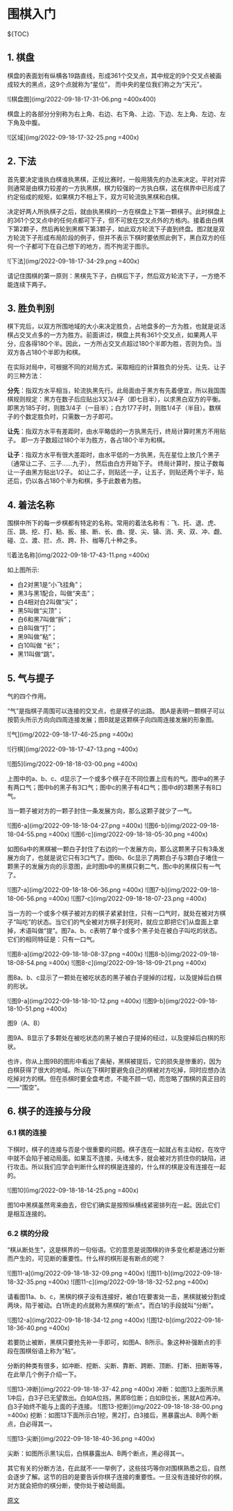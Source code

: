 # 围棋入门

${TOC}

## 1. 棋盘

棋盘的表面划有纵横各19路直线，形成361个交叉点，其中规定的9个交叉点被画成较大的黑点，这9个点就称为“星位”， 而中央的星位我们称之为“天元”。

![棋盘图](img/2022-09-18-17-31-06.png =400x400)

棋盘上的各部分分别称为右上角、右边、右下角、上边、下边、左上角、左边、左下角及中腹。

![区域](img/2022-09-18-17-32-25.png =400x)

## 2. 下法

首先要决定谁执白棋谁执黑棋，正规比赛时，一般用猜先的办法来决定。平时对弈则通常是由棋力较差的一方执黑棋，棋力较强的一方执白棋，这在棋界中已形成了约定俗成的规矩，如果棋力不相上下，双方可轮流执黑棋和白棋。

决定好两人所执棋子之后，就由执黑棋的一方在棋盘上下第一颗棋子。此时棋盘上的361个交叉点中的任何点都可下子，但不可放在交叉点外的方格内。接着由白棋下第2颗子，然后再轮到黑棋下第3颗子，如此双方轮流下子直到终盘。图2就是双方轮流下子形成布局阶段的例子，但并不表示下棋时要依照此例下，黑白双方的任何一个子都可下在自己想下的地方，而不拘泥于图示。

![下法](img/2022-09-18-17-34-29.png =400x)

请记住围棋的第一原则：黑棋先下子，白棋后下子，然后双方轮流下子，一方绝不能连续下两子。

## 3. 胜负判别

棋下完后，以双方所围地域的大小来决定胜负，占地盘多的一方为胜，也就是说活棋占交叉点多的一方为胜方。前面讲过，棋盘上共有361个交叉点，如果两人平分，应各得180个半。因此，一方所占交叉点超过180个半即为胜，否则为负。当双方各占180个半即为和棋。

在实际对局中，可根据不同的对局方式，采取相应的计算胜负的分先、让先、让子的三种方法：

**分先**：指双方水平相当，轮流执黑先行。此局面由于黑方有先着便宜，所以我国围棋规则规定：黑方在数子后应贴出3又3/4子（即七目半），以求黑白双方的平衡。即黑方185子时，则胜3/4子（一目半）；白方177子时，则胜1/4子（半目）。数棋子的个数定胜负时，只需数一方子即可。

**让先**：指双方水平有差距时，由水平略低的一方执黑先行，终局计算时黑方不用贴子。 即一方子数超过180个半为胜方，各占180个半为和棋。

**让子**：指双方水平有很大差距时，由水平低的一方执黑，先在星位上放几个黑子（通常让二子、三子……九子）， 然后由白方开始下子。 终局计算时，按让子数每让一子由黑方贴出1/2子。
如让二子，则贴还一子，让五子，则贴还两个半子，贴还后，仍以各占180个半为和棋，多于此数者为胜。

## 4. 着法名称

围棋中所下的每一步棋都有特定的名称。常用的着法名称有：飞、托、退、虎、压、跳、挖、打、粘、扳、接、断、长、曲、提、尖、镇、消、夹、双、冲、觑、碰、立、渡、拦、点、跨、扑、枷等几十种之多。

![着法名称](img/2022-09-18-17-43-11.png =400x)

如上图所示:

- 白2对黑1是“小飞挂角”；
- 黑3与黑1配合，叫做“夹击”；
- 白4相对白2叫做“尖”；
- 黑5叫做“尖顶”；
- 白6和黑7叫做“拆”；
- 白8叫做“打”；
- 黑9叫做“粘”；
- 白10叫做 “长”；
- 黑11叫做“跳”。

## 5. 气与提子

气的四个作用。

“气”是指棋子周围可以连接的交叉点，也是棋子的出路。
图A是表明一颗棋子可以按箭头所示方向向四周连接发展；图B就是这颗棋子向四周连接发展的形象图。

![气](img/2022-09-18-17-46-25.png =400x)

![行棋](img/2022-09-18-17-47-13.png =400x)

![图5](img/2022-09-18-18-03-00.png =400x)

上图中的a、b、c、d显示了一个或多个棋子在不同位置上应有的气。图中a的黑子有两口气；图中b的黑子有3口气；图中c的黑子有4口气；图中d的3颗黑子有8口气。

当一颗子被对方的一颗子封住一条发展方向，那么这颗子就少了一气。

![图6-a](img/2022-09-18-18-04-27.png =400x)
![图6-b](img/2022-09-18-18-04-55.png =400x)
![图6-c](img/2022-09-18-18-05-30.png =400x)

如图6a中的黑棋被一颗白子封住了右边的一个发展方向，那么这颗黑子只有3条发展方向了，也就是说它只有3口气了。图6b、6c显示了两颗白子与3颗白子堵住一颗黑子的发展方向的示意图，此时图b中的黑棋只剩二气，图c中的黑棋只有一气了。

![图7-a](img/2022-09-18-18-06-36.png =400x)
![图7-b](img/2022-09-18-18-06-56.png =400x)
![图7-c](img/2022-09-18-18-07-23.png =400x)

当一方的一个或多个棋子被对方的棋子紧紧封住，只有一口气时，就处在被对方棋子“叫吃”的状态。当它们的气全被对方棋子封死时，就应立即把它们从盘面上拿掉，术语叫做“提”。图7a、b、c表明了单个或多个黑子处在被白子叫吃的状态。它们的相同特征是：只有一口气。

![图8-a](img/2022-09-18-18-08-37.png =400x)
![图8-b](img/2022-09-18-18-08-54.png =400x)
![图8-c](img/2022-09-18-18-09-21.png =400x)

图8a、b、c显示了一颗处在被吃状态的黑子被白子提掉的过程，以及提掉后白棋的形状。

![图9-a](img/2022-09-18-18-10-12.png =400x)
![图9-b](img/2022-09-18-18-10-51.png =400x)

图9（A、B）

图9A、B显示了多颗处在被吃状态的黑子被白子提掉的经过，以及提掉后白棋的形状。

也许，你从上图9B的图形中看出了奥秘，黑棋被提后，它的损失是惨重的，因为白棋获得了很大的地域。所以在下棋时要避免自己的棋被对方吃掉，同时应想办法吃掉对方的棋。但在杀棋时要全盘考虑，不能不顾一切，而忽略了围棋的真正目的——“围空”。

## 6. 棋子的连接与分段

### 6.1 棋的连接

下棋时，棋子的连接与否是个很重要的问题。棋子连在一起就占有主动权，在攻守中就不会陷于被动局面。如果互不连接，头绪太多，就会被对方抓住你的缺陷，进行攻击。所以我们应学会判断什么样的棋是连接的，什么样的棋是没有连接在一起的。

![图10](img/2022-09-18-18-14-25.png =400x)

图10中黑棋虽然弯来曲去，但它们确实是按照纵横线紧密排列在一起。因此它们是相互连接的。

### 6.2 棋的分段

“棋从断处生”，这是棋界的一句俗语。它的意思是说围棋的许多变化都是通过分断而产生的，可见断的重要性。什么样的棋形是有断点的呢？

![图11-a](img/2022-09-18-18-32-09.png =400x)
![图11-b](img/2022-09-18-18-32-35.png =400x)
![图11-c](img/2022-09-18-18-32-52.png =400x)

请看图11a、b、c，黑棋的棋子没有连接好，被白1在要害处一击，黑棋就被分割成两块，陷于被动。白1所走的点就称为黑棋的“断点”。而白1的手段就叫“分断”。

![图12-a](img/2022-09-18-18-34-12.png =400x)
![图12-b](img/2022-09-18-18-36-40.png =400x)

若要防止被断，黑棋只要抢先补一手即可，如图A、B所示。象这种补强断点的手段在围棋俗语上称为“粘”。

分断的种类有很多，如冲断、挖断、尖断、靠断、跨断、顶断、打断、扭断等等，在此举几个例子介绍一下。

![图13-冲断](img/2022-09-18-18-37-42.png =400x)
冲断：如图13上面所示黑1冲后，白3子已无望救出。白如A位挡，黑即B位断；白如B位长，黑就A位再冲。白3子始终不能与上面的子连接。
![图13-挖断](img/2022-09-18-18-38-00.png =400x)
挖断：如图13下面所示白1挖，黑2打，白3接后，黑暴露出A、B两个断点，白必得其一。

![图13-尖断](img/2022-09-18-18-40-36.png =400x)

尖断：如图所示黑1尖后，白棋暴露出A、B两个断点，黑必得其一。

其它有关的分断方法，在此就不一一举例了，这些技巧等你对围棋熟悉之后，自然会逐步了解。这节的目的是要告诉你棋子连接的重要性。一旦没有连接好你的棋，对方就会把你的棋分断，使你处于被动局面。

[原文](https://baijiahao.baidu.com/s?id=1713922183278308539&wfr=spider&for=pc)
